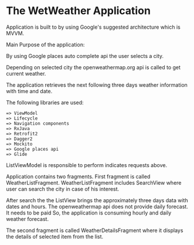 # The WetWeather Application


Application is built to by using Google's suggested architecture which is MVVM.

Main Purpose of the application:

By using Google places auto complete api the user selects a city.

Depending on selected city the openweathermap.org api is called to get current weather.

The application retrieves the next following three days weather information with time and date.

The following libraries are used:

    => ViewModel
    => Lifecycle
    => Navigation components
    => RxJava
    => Retrofit2
    => Dagger2
    => Mockito
    => Google places api
    => Glide

ListViewModel is responsible to perform indicates requests above.

Application contains two fragments. First fragment is called WeatherListFragment.
WeatherListFragment includes SearchView where user can search the city in case of his interest.

After search the the ListView brings the approximately three days data with dates and hours. The openweathermap api
does not provide daily forecast. It needs to be paid So, the application is consuming hourly and daily weather forecast.

The second fragment is called WeatherDetailsFragment where it displays the details of selected item from the list.
